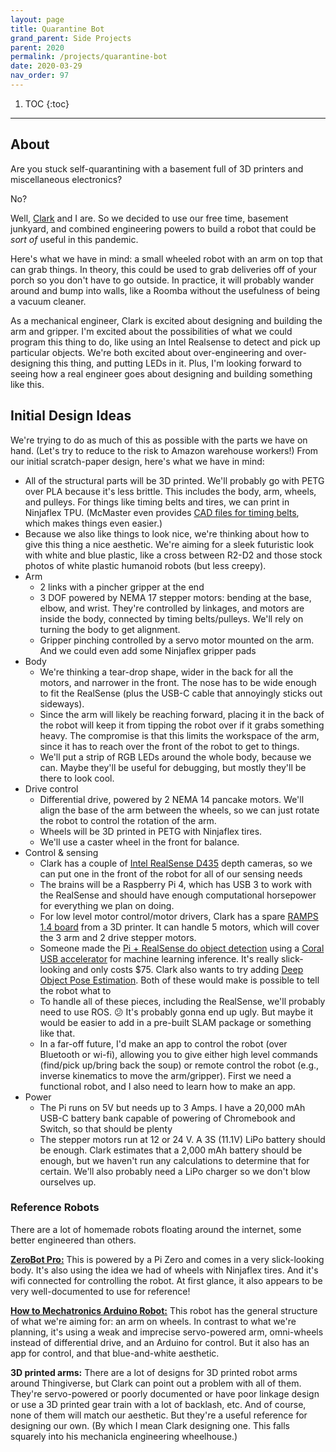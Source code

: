 ```yaml
---
layout: page
title: Quarantine Bot
grand_parent: Side Projects
parent: 2020
permalink: /projects/quarantine-bot
date: 2020-03-29
nav_order: 97
---
```


1. TOC
{:toc}

---

## About

Are you stuck self-quarantining with a basement full of 3D printers and miscellaneous electronics?

No?

Well, [Clark](https://cbteeple.github.io/) and I are. So we decided to use our free time, basement junkyard, and combined engineering powers to build a robot that could be *sort of* useful in this pandemic.

Here's what we have in mind: a small wheeled robot with an arm on top that can grab things. In theory, this could be used to grab deliveries off of your porch so you don't have to go outside. In practice, it will probably wander around and bump into walls, like a Roomba without the usefulness of being a vacuum cleaner.

As a mechanical engineer, Clark is excited about designing and building the arm and gripper. I'm excited about the possibilities of what we could program this thing to do, like using an Intel Realsense to detect and pick up particular objects. We're both excited about over-engineering and over-designing this thing, and putting LEDs in it. Plus, I'm looking forward to seeing how a real engineer goes about designing and building something like this.

## Initial Design Ideas

We're trying to do as much of this as possible with the parts we have on hand. (Let's try to reduce to the risk to Amazon warehouse workers!) From our initial scratch-paper design, here's what we have in mind:

- All of the structural parts will be 3D printed. We'll probably go with PETG over PLA because it's less brittle. This includes the body, arm, wheels, and pulleys. For things like timing belts and tires, we can print in Ninjaflex TPU. (McMaster even provides [CAD files for timing belts](https://www.mcmaster.com/6484k118), which makes things even easier.)
- Because we also like things to look nice, we're thinking about how to give this thing a nice aesthetic. We're aiming for a sleek futuristic look with white and blue plastic, like a cross between R2-D2 and those stock photos of white plastic humanoid robots (but less creepy).
- Arm
  - 2 links with a pincher gripper at the end
  - 3 DOF powered by NEMA 17 stepper motors: bending at the base, elbow, and wrist. They're controlled by linkages, and motors are inside the body, connected by timing belts/pulleys. We'll rely on turning the body to get alignment.
  - Gripper pinching controlled by a servo motor mounted on the arm. And we could even add some Ninjaflex gripper pads
- Body
  - We're thinking a tear-drop shape, wider in the back for all the motors, and narrower in the front. The nose has to be wide enough to fit the RealSense (plus the USB-C cable that annoyingly sticks out sideways).
  - Since the arm will likely be reaching forward, placing it in the back of the robot will keep it from tipping the robot over if it grabs something heavy. The compromise is that this limits the workspace of the arm, since it has to reach over the front of the robot to get to things.
  - We'll put a strip of RGB LEDs around the whole body, because we can. Maybe they'll be useful for debugging, but mostly they'll be there to look cool.
- Drive control
  - Differential drive, powered by 2 NEMA 14 pancake motors. We'll align the base of the arm between the wheels, so we can just rotate the robot to control the rotation of the arm.
  - Wheels will be 3D printed in PETG with Ninjaflex tires.
  - We'll use a caster wheel in the front for balance.
- Control & sensing
  - Clark has a couple of [Intel RealSense D435](https://www.intelrealsense.com/depth-camera-d435/) depth cameras, so we can put one in the front of the robot for all of our sensing needs
  - The brains will be a Raspberry Pi 4, which has USB 3 to work with the RealSense and should have enough computational horsepower for everything we plan on doing.
  - For low level motor control/motor drivers, Clark has a spare [RAMPS 1.4 board](https://reprap.org/wiki/RAMPS_1.4) from a 3D printer. It can handle 5 motors, which will cover the 3 arm and 2 drive stepper motors.
  - Someone made the [Pi + RealSense do object detection](https://github.com/samhoff20/Realsense-Object-Detection-Public) using a [Coral USB accelerator](https://coral.ai/docs/accelerator/get-started/) for machine learning inference. It's really slick-looking and only costs $75. Clark also wants to try adding [Deep Object Pose Estimation](https://github.com/NVlabs/Deep_Object_Pose). Both of these would make is possible to tell the robot what to
  - To handle all of these pieces, including the RealSense, we'll probably need to use ROS. 😕 It's probably gonna end up ugly. But maybe it would be easier to add in a pre-built SLAM package or something like that.
  - In a far-off future, I'd make an app to control the robot (over Bluetooth or wi-fi), allowing you to give either high level commands (find/pick up/bring back the soup) or remote control the robot (e.g., inverse kinematics to move the arm/gripper). First we need a functional robot, and I also need to learn how to make an app.
- Power
  - The Pi runs on 5V but needs up to 3 Amps. I have a 20,000 mAh USB-C battery bank capable of powering of Chromebook and Switch, so that should be plenty
  - The stepper motors run at 12 or 24 V. A 3S (11.1V) LiPo battery should be enough. Clark estimates that a 2,000 mAh battery should be enough, but we haven't run any calculations to determine that for certain. We'll also probably need a LiPo charger so we don't blow ourselves up.

### Reference Robots

There are a lot of homemade robots floating around the internet, some better engineered than others.

**[ZeroBot Pro:](https://hackaday.io/project/25092-zerobot-raspberry-pi-zero-fpv-robot)** This is powered by a Pi Zero and comes in a very slick-looking body. It's also using the idea we had of wheels with Ninjaflex tires. And it's wifi connected for controlling the robot. At first glance, it also appears to be very well-documented to use for reference!

**[How to Mechatronics Arduino Robot:](https://howtomechatronics.com/projects/arduino-robot-arm-and-mecanum-wheels-platform-automatic-operation/)** This robot has the general structure of what we're aiming for: an arm on wheels. In contrast to what we're planning, it's using a weak and imprecise servo-powered arm, omni-wheels instead of differential drive, and an Arduino for control. But it also has an app for control, and that blue-and-white aesthetic.

**3D printed arms:** There are a lot of designs for 3D printed robot arms around Thingiverse, but Clark can point out a problem with all of them. They're servo-powered or poorly documented or have poor linkage design or use a 3D printed gear train with a lot of backlash, etc. And of course, none of them will match our aesthetic. But they're a useful reference for designing our own. (By which I mean Clark designing one. This falls squarely into his mechanicla engineering wheelhouse.)